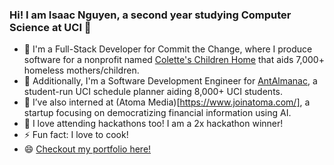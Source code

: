 ### Hi! I am Isaac Nguyen, a second year studying Computer Science at UCI 👋

- 👯 I'm a Full-Stack Developer for Commit the Change, where I produce software for a nonprofit named [Colette's Children Home](https://www.coletteschildrenshome.com/) that aids 7,000+ homeless mothers/children.
- 🌱 Additionally, I'm a Software Development Engineer for [AntAlmanac](https://antalmanac.com/), a student-run UCI schedule planner aiding 8,000+ UCI students.
- 🔭 I’ve also interned at (Atoma Media)[https://www.joinatoma.com/], a startup focusing on democratizing financial information using AI.
- 🌱 I love attending hackathons too! I am a 2x hackathon winner!
- ⚡ Fun fact: I love to cook!
- 😄 [Checkout my portfolio here!](https://isaacnguyen.github.io/)
<!--
**IsaacNguyen/IsaacNguyen** is a ✨ _special_ ✨ repository because its `README.md` (this file) appears on your GitHub profile.

Here are some ideas to get you started:

-  ...
- 🌱 I’m currently learning ...
- 👯 I’m looking to collaborate on ...
- 🤔 I’m looking for help with ...
- 💬 Ask me about ...
- 📫 How to reach me: ...
- 😄 Pronouns: ...
-  ...
-->
